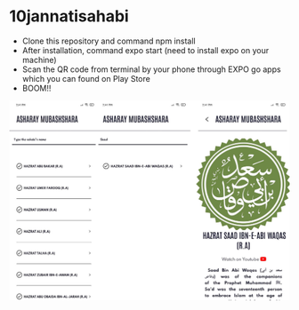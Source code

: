 # 10jannatisahabi

* Clone this repository and command npm install
* After installation, command expo start (need to install expo on your machine)
* Scan the QR code from terminal by your phone through EXPO go apps which you can found on Play Store
* BOOM!!

![SCREENSHOT1!](1.jpg)